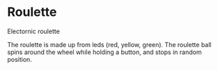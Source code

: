 # Roulette

Electornic roulette

The roulette is made up from leds (red, yellow, green). The roulette ball spins around the wheel while holding a button, 
and stops in random position.
